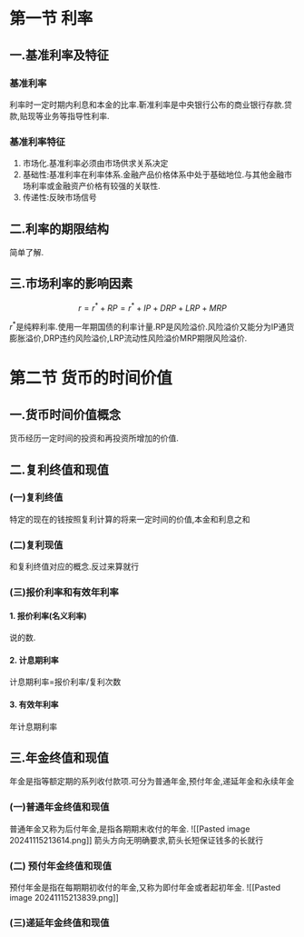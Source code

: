 
# 第一节 利率

## 一.基准利率及特征

### 基准利率

利率时一定时期内利息和本金的比率.靳准利率是中央银行公布的商业银行存款.贷款,贴现等业务等指导性利率.

### 基准利率特征

1. 市场化.基准利率必须由市场供求关系决定
2. 基础性:基准利率在利率体系.金融产品价格体系中处于基础地位.与其他金融市场利率或金融资产价格有较强的关联性.
3. 传递性:反映市场信号

## 二.利率的期限结构

简单了解.

## 三.市场利率的影响因素

$$r=r^*+RP=r^*+IP+DRP+LRP+MRP$$

$r^*$是纯粹利率.使用一年期国债的利率计量.RP是风险溢价.风险溢价又能分为IP通货膨胀溢价,DRP违约风险溢价,LRP流动性风险溢价MRP期限风险溢价.

# 第二节 货币的时间价值

## 一.货币时间价值概念

货币经历一定时间的投资和再投资所增加的价值.

## 二.复利终值和现值

### (一)复利终值

特定的现在的钱按照复利计算的将来一定时间的价值,本金和利息之和

### (二)复利现值

和复利终值对应的概念.反过来算就行

### (三)报价利率和有效年利率

#### 1. 报价利率(名义利率)

说的数.

#### 2. 计息期利率

计息期利率=报价利率/复利次数

#### 3. 有效年利率

年计息期利率

## 三.年金终值和现值

年金是指等额定期的系列收付款项.可分为普通年金,预付年金,递延年金和永续年金

### (一)普通年金终值和现值

普通年金又称为后付年金,是指各期期末收付的年金.
![[Pasted image 20241115213614.png]]
箭头方向无明确要求,箭头长短保证钱多的长就行

### (二) 预付年金终值和现值

预付年金是指在每期期初收付的年金,又称为即付年金或者起初年金.
![[Pasted image 20241115213839.png]]

### (三)递延年金终值和现值

